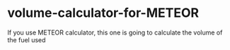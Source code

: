 # volume-calculator-for-METEOR
If you use METEOR calculator, this one is going to calculate the volume of the fuel used 
